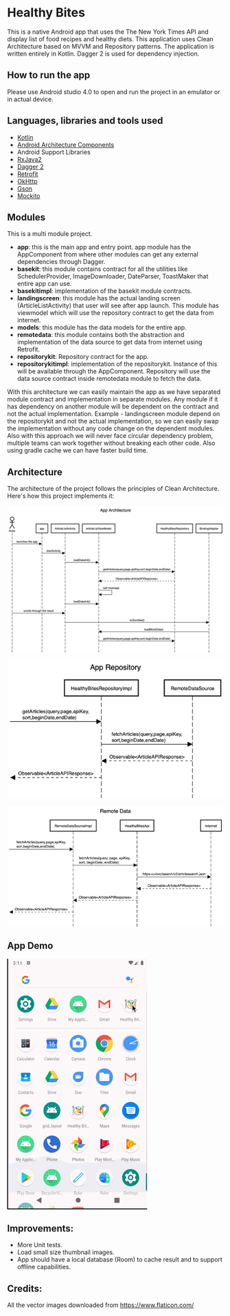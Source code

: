 # Healthy Bites
This is a native Android app that uses the The New York Times API and display list of food recipes and healthy diets. This application uses Clean Architecture based on MVVM and Repository patterns. The application is written entirely in Kotlin. Dagger 2 is used for dependency injection.

## How to run the app
Please use Android studio 4.0 to open and run the project in an emulator or in actual device.

## Languages, libraries and tools used

* [Kotlin](https://kotlinlang.org/)
* [Android Architecture Components](https://developer.android.com/topic/libraries/architecture/index.html)
* Android Support Libraries
* [RxJava2](https://github.com/ReactiveX/RxJava/wiki/What's-different-in-2.0)
* [Dagger 2](https://github.com/google/dagger)
* [Retrofit](http://square.github.io/retrofit/)
* [OkHttp](http://square.github.io/okhttp/)
* [Gson](https://github.com/google/gson)
* [Mockito](http://site.mockito.org/)

## Modules
This is a multi module project.
* **app**: this is the main app and entry point. app module has the AppComponent from where other modules can get any external dependencies through Dagger.
* **basekit**: this module contains contract for all the utilities like SchedulerProvider, ImageDownloader, DateParser, ToastMaker that entire app can use.
* **basekitimpl**: implementation of the basekit module contracts.
* **landingscreen**: this module has the actual landing screen (ArticleListActivity) that user will see after app launch. This module has viewmodel which will use the repository contract to get the data from internet.
* **models**: this module has the data models for the entire app.
* **remotedata**: this module contains both the abstraction and implementation of the data source to get data from internet using Retrofit.
* **repositorykit**: Repository contract for the app.
* **repositorykitimpl**: implementation of the repositorykit. Instance of this will be available through the AppComponent. Repository will use the data source contract inside remotedata module to fetch the data.

With this architecture we can easily maintain the app as we have separated module contract and implementation in separate modules. Any module if it has dependency on another module will be dependent on the contract and not the actual implementation. Example - landingscreen module depend on the repositorykit and not the actual implementation, so we can easily swap the implementation without any code change on the dependent modules. Also with this approach we will never face circular dependency problem, multiple teams can work together without breaking each other code. Also using gradle cache we can have faster build time.

## Architecture
The architecture of the project follows the principles of Clean Architecture. Here's how this project implements it:
<br/>
<br/>
![architecture](images/App_Architecture_1.png)
<br/>
<br/>
![architecture](images/App_Architecture_2.png)
<br/>
<br/>
![architecture](images/App_Architecture_3.png)
## App Demo
![app demo](images/healthy_bites_demo.gif)

## Improvements:
* More Unit tests.
* Load small size thumbnail images.
* App should have a local database (Room) to cache result and to support offline capabilities.

## Credits:
All the vector images downloaded from https://www.flaticon.com/
